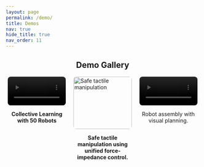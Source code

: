 ```yaml
---
layout: page
permalink: /demo/
title: Demos
nav: true
hide_title: true
nav_order: 11
---
```


<h2 style="text-align: center;">Demo Gallery</h2>

<div style="display: flex; flex-wrap: wrap; justify-content: center; gap: 20px;">

  <!-- 第一列 -->
  <div style="width: 30%;">
    <video autoplay loop muted playsinline style="width: 100%; border-radius: 8px;">
      <source src="/assets/videos/demo1.mp4" type="video/mp4">
      Your browser does not support the video tag.
    </video>
    <p style="text-align: center;"><strong>Collective Learning with 50 Robots</strong></p>
  </div>

  <!-- 第二列 -->
  <div style="width: 30%;">
    <img src="/assets/img/demo2.gif" alt="Safe tactile manipulation" style="width: 100%; border-radius: 8px;">
    <p style="text-align: center;"><strong>Safe tactile manipulation using unified force-impedance control.</strong></p>
  </div>

  <!-- 第三列 -->
  <div style="width: 30%;">
    <video autoplay loop muted playsinline style="width: 100%; border-radius: 8px;">
      <source src="/assets/videos/demo3.mp4" type="video/mp4">
    </video>
    <p style="text-align: center;">Robot assembly with visual planning.</p>
  </div>

</div>
